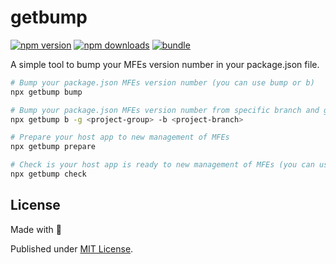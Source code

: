 # getbump

[![npm version][npm-version-src]][npm-version-href]
[![npm downloads][npm-downloads-src]][npm-downloads-href]
[![bundle][bundle-src]][bundle-href]

A simple tool to bump your MFEs version number in your package.json file.

```sh
# Bump your package.json MFEs version number (you can use bump or b)
npx getbump bump
```

```sh
# Bump your package.json MFEs version number from specific branch and group
npx getbump b -g <project-group> -b <project-branch>
```

```sh
# Prepare your host app to new management of MFEs
npx getbump prepare
```

```sh
# Check is your host app is ready to new management of MFEs (you can use check or c)
npx getbump check
```

## License

Made with 💛

Published under [MIT License](./LICENSE).

<!-- Badges -->

[npm-version-src]: https://img.shields.io/npm/v/getbump?style=flat&colorA=18181B&colorB=F0DB4F
[npm-version-href]: https://npmjs.com/package/getbump
[npm-downloads-src]: https://img.shields.io/npm/dm/getbump?style=flat&colorA=18181B&colorB=F0DB4F
[npm-downloads-href]: https://npmjs.com/package/getbump
[bundle-src]: https://img.shields.io/bundlephobia/minzip/getbump?style=flat&colorA=18181B&colorB=F0DB4F
[bundle-href]: https://bundlephobia.com/result?p=getbump

